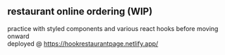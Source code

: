 ## restaurant online ordering (WIP)

practice with styled components and various react hooks before moving onward  
deployed @ https://hookrestaurantpage.netlify.app/
